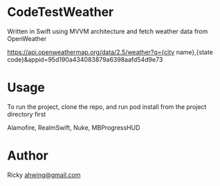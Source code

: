 # CodeTestWeather
Written in Swift using MVVM architecture and fetch weather data from OpenWeather

https://api.openweathermap.org/data/2.5/weather?q={city name},{state code}&appid=95d190a434083879a6398aafd54d9e73

# Usage
To run the project, clone the repo, and run pod install from the project directory first

Alamofire,
RealmSwift,
Nuke,
MBProgressHUD


# Author
Ricky ahwing@gmail.com
